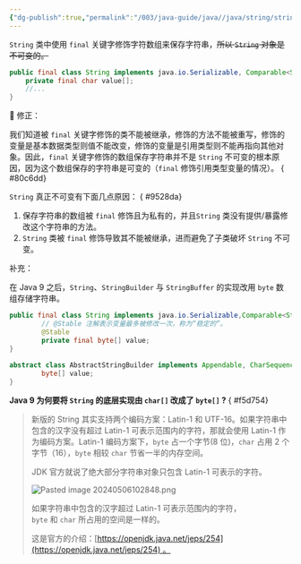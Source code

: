 ```yaml
---
{"dg-publish":true,"permalink":"/003/java-guide/java//java/string/string/","created":"2024-05-06T10:13:05.855+08:00","updated":"2024-06-01T10:47:58.951+08:00"}
---
```


`String` 类中使用 `final` 关键字修饰字符数组来保存字符串，~~所以 `String` 对象是不可变的。~~

```java
public final class String implements java.io.Serializable, Comparable<String>, CharSequence {
	private final char value[];
	//...
}	
```

🐛 修正：

我们知道被 `final` 关键字修饰的类不能被继承，修饰的方法不能被重写，修饰的变量是基本数据类型则值不能改变，修饰的变量是引用类型则不能再指向其他对象。因此，`final` 关键字修饰的数组保存字符串并不是 `String` 不可变的根本原因，因为这个数组保存的字符串是可变的（`final` 修饰引用类型变量的情况）。
{ #80c6dd}


`String` 真正不可变有下面几点原因：
{ #9528da}


1. 保存字符串的数组被 `final` 修饰且为私有的，并且`String` 类没有提供/暴露修改这个字符串的方法。
2. `String` 类被 `final` 修饰导致其不能被继承，进而避免了子类破坏 `String` 不可变。

补充：

在 Java 9 之后，`String`、`StringBuilder` 与 `StringBuffer` 的实现改用 `byte` 数组存储字符串。

```java
public final class String implements java.io.Serializable,Comparable<String>, CharSequence {
	    // @Stable 注解表示变量最多被修改一次，称为“稳定的”。
	    @Stable
	    private final byte[] value;
}
	
abstract class AbstractStringBuilder implements Appendable, CharSequence {
	    byte[] value;	
}
```

**Java 9 为何要将 `String` 的底层实现由 `char[]` 改成了 `byte[]` ?**
{ #f5d754}


> 新版的 String 其实支持两个编码方案：Latin-1 和 UTF-16。如果字符串中包含的汉字没有超过 Latin-1 可表示范围内的字符，那就会使用 Latin-1 作为编码方案。Latin-1 编码方案下，`byte` 占一个字节(8 位)，`char` 占用 2 个字节（16），`byte` 相较 `char` 节省一半的内存空间。
> 
> JDK 官方就说了绝大部分字符串对象只包含 Latin-1 可表示的字符。
> 
> ![Pasted image 20240506102848.png](/img/user/$/$Sys999%20Attachment/Pasted%20image%2020240506102848.png)
>
> 如果字符串中包含的汉字超过 Latin-1 可表示范围内的字符，`byte` 和 `char` 所占用的空间是一样的。
> 
> 这是官方的介绍：[https://openjdk.java.net/jeps/254](https://openjdk.java.net/jeps/254) 。

